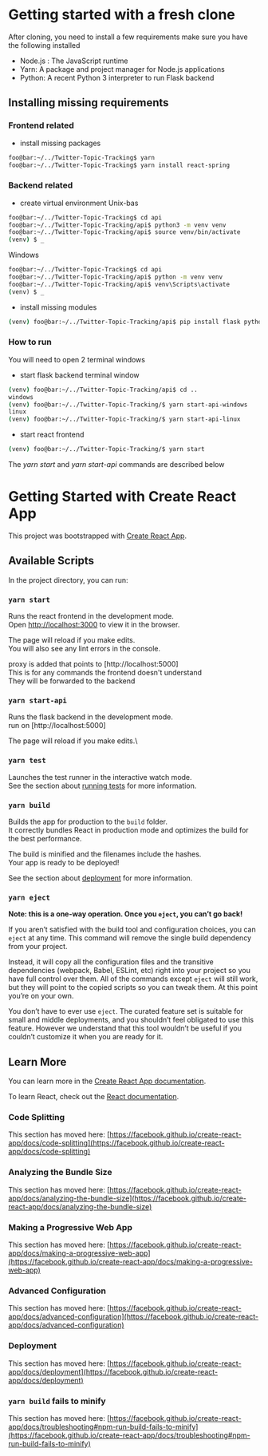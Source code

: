 # Getting started with a fresh clone

After cloning, you need to install a few requirements
make sure you have the following installed

* Node.js : The JavaScript runtime 
* Yarn: A package and project manager for Node.js applications
* Python: A recent Python 3 interpreter to run Flask backend

## Installing missing requirements
### Frontend related
* install missing packages
```bash
foo@bar:~/../Twitter-Topic-Tracking$ yarn
foo@bar:~/../Twitter-Topic-Tracking$ yarn install react-spring
```

### Backend related
* create virtual environment
Unix-bas
```bash
foo@bar:~/../Twitter-Topic-Tracking$ cd api
foo@bar:~/../Twitter-Topic-Tracking/api$ python3 -m venv venv
foo@bar:~/../Twitter-Topic-Tracking/api$ source venv/bin/activate
(venv) $ _
```
Windows
```bat
foo@bar:~/../Twitter-Topic-Tracking$ cd api
foo@bar:~/../Twitter-Topic-Tracking/api$ python -m venv venv
foo@bar:~/../Twitter-Topic-Tracking/api$ venv\Scripts\activate
(venv) $ _
```

* install missing modules
```bash
(venv) foo@bar:~/../Twitter-Topic-Tracking/api$ pip install flask python-dotenv
```

### How to run
You will need to open 2 terminal windows


* start flask backend terminal window
```bash
(venv) foo@bar:~/../Twitter-Topic-Tracking/api$ cd ..
windows
(venv) foo@bar:~/../Twitter-Topic-Tracking/$ yarn start-api-windows
linux
(venv) foo@bar:~/../Twitter-Topic-Tracking/$ yarn start-api-linux
```

* start react frontend
```bash
(venv) foo@bar:~/../Twitter-Topic-Tracking/$ yarn start
```
The _yarn start_ and _yarn start-api_ commands are described below

# Getting Started with Create React App

This project was bootstrapped with [Create React App](https://github.com/facebook/create-react-app).

## Available Scripts

In the project directory, you can run:

### `yarn start`

Runs the react frontend in the development mode.\
Open [http://localhost:3000](http://localhost:3000) to view it in the browser.

The page will reload if you make edits.\
You will also see any lint errors in the console.

proxy is added that points to [http://localhost:5000]\
This is for any commands the frontend doesn't understand\
They will be forwarded to the backend

### `yarn start-api`

Runs the flask backend in the development mode.\
run on [http://localhost:5000]

The page will reload if you make edits.\

### `yarn test`

Launches the test runner in the interactive watch mode.\
See the section about [running tests](https://facebook.github.io/create-react-app/docs/running-tests) for more information.

### `yarn build`

Builds the app for production to the `build` folder.\
It correctly bundles React in production mode and optimizes the build for the best performance.

The build is minified and the filenames include the hashes.\
Your app is ready to be deployed!

See the section about [deployment](https://facebook.github.io/create-react-app/docs/deployment) for more information.

### `yarn eject`

**Note: this is a one-way operation. Once you `eject`, you can’t go back!**

If you aren’t satisfied with the build tool and configuration choices, you can `eject` at any time. This command will remove the single build dependency from your project.

Instead, it will copy all the configuration files and the transitive dependencies (webpack, Babel, ESLint, etc) right into your project so you have full control over them. All of the commands except `eject` will still work, but they will point to the copied scripts so you can tweak them. At this point you’re on your own.

You don’t have to ever use `eject`. The curated feature set is suitable for small and middle deployments, and you shouldn’t feel obligated to use this feature. However we understand that this tool wouldn’t be useful if you couldn’t customize it when you are ready for it.

## Learn More

You can learn more in the [Create React App documentation](https://facebook.github.io/create-react-app/docs/getting-started).

To learn React, check out the [React documentation](https://reactjs.org/).

### Code Splitting

This section has moved here: [https://facebook.github.io/create-react-app/docs/code-splitting](https://facebook.github.io/create-react-app/docs/code-splitting)

### Analyzing the Bundle Size

This section has moved here: [https://facebook.github.io/create-react-app/docs/analyzing-the-bundle-size](https://facebook.github.io/create-react-app/docs/analyzing-the-bundle-size)

### Making a Progressive Web App

This section has moved here: [https://facebook.github.io/create-react-app/docs/making-a-progressive-web-app](https://facebook.github.io/create-react-app/docs/making-a-progressive-web-app)

### Advanced Configuration

This section has moved here: [https://facebook.github.io/create-react-app/docs/advanced-configuration](https://facebook.github.io/create-react-app/docs/advanced-configuration)

### Deployment

This section has moved here: [https://facebook.github.io/create-react-app/docs/deployment](https://facebook.github.io/create-react-app/docs/deployment)

### `yarn build` fails to minify

This section has moved here: [https://facebook.github.io/create-react-app/docs/troubleshooting#npm-run-build-fails-to-minify](https://facebook.github.io/create-react-app/docs/troubleshooting#npm-run-build-fails-to-minify)
